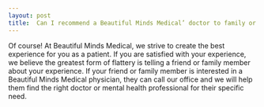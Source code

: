 ```yaml
---
layout: post
title:  Can I recommend a Beautiful Minds Medical’ doctor to family or friends?
---
```


Of course! At Beautiful Minds Medical, we strive to create the best experience for you as a patient. If you are satisfied with your experience, we believe the greatest form of flattery is telling a friend or family member about your experience. If your friend or family member is interested in a Beautiful Minds Medical physician, they can call our office and we will help them find the right doctor or mental health professional for their specific need.
